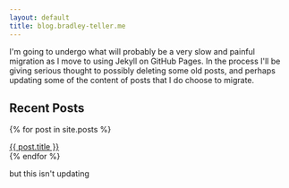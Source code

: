 ```yaml
---
layout: default
title: blog.bradley-teller.me
---
```


I'm going to undergo what will probably be a very slow and painful migration as I move to using Jekyll on GitHub Pages. In the process I'll be giving serious thought to possibly deleting some old posts, and perhaps updating some of the content of posts that I do choose to migrate. 
  
## Recent Posts

{% for post in site.posts %}
  <div class="post">
    <a href="{{ BASE_PATH }}{{ post.url }}">{{ post.title }}</a>
  </div>
{% endfor %}

but this isn't updating